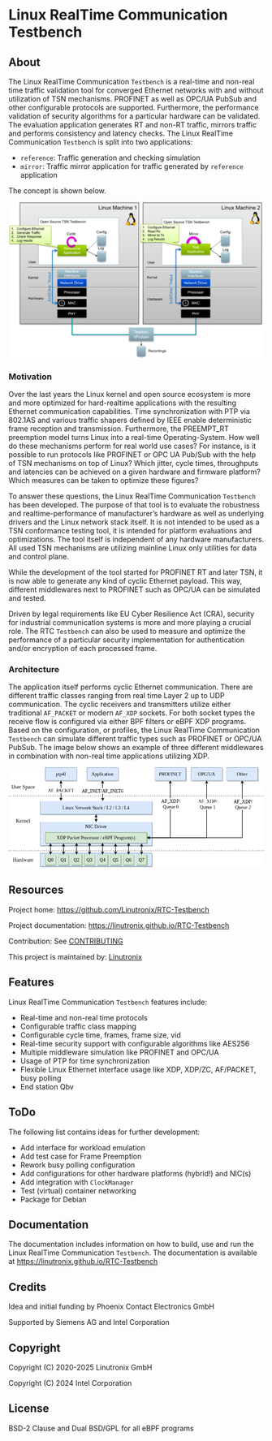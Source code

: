 # Linux RealTime Communication Testbench

## About

The Linux RealTime Communication `Testbench` is a real-time and non-real time traffic validation
tool for converged Ethernet networks with and without utilization of TSN mechanisms. PROFINET as
well as OPC/UA PubSub and other configurable protocols are supported. Furthermore, the performance
validation of security algorithms for a particular hardware can be validated. The evaluation
application generates RT and non-RT traffic, mirrors traffic and performs consistency and latency
checks. The Linux RealTime Communication `Testbench` is split into two applications:

- `reference`: Traffic generation and checking simulation
- `mirror`: Traffic mirror application for traffic generated by `reference`
  application

The concept is shown below.

<img src="Documentation/images/overview.png" width="600" alt="Linux RealTime Communication Testbench" />

### Motivation

Over the last years the Linux kernel and open source ecosystem is more and more optimized for
hard-realtime applications with the resulting Ethernet communication capabilities. Time
synchronization with PTP via 802.1AS and various traffic shapers defined by IEEE enable
deterministic frame reception and transmission. Furthermore, the PREEMPT_RT preemption model turns
Linux into a real-time Operating-System. How well do these mechanisms perform for real world use
cases? For instance, is it possible to run protocols like PROFINET or OPC UA Pub/Sub with the help
of TSN mechanisms on top of Linux? Which jitter, cycle times, throughputs and latencies can be
achieved on a given hardware and firmware platform? Which measures can be taken to optimize these
figures?

To answer these questions, the Linux RealTime Communication `Testbench` has been developed. The
purpose of that tool is to evaluate the robustness and realtime-performance of manufacturer’s
hardware as well as underlying drivers and the Linux network stack itself. It is not intended to be
used as a TSN conformance testing tool, it is intended for platform evaluations and
optimizations. The tool itself is independent of any hardware manufacturers. All used TSN mechanisms
are utilizing mainline Linux only utilities for data and control plane.

While the development of the tool started for PROFINET RT and later TSN, it is now able to generate
any kind of cyclic Ethernet payload. This way, different middlewares next to PROFINET such as OPC/UA
can be simulated and tested.

Driven by legal requirements like EU Cyber Resilience Act (CRA), security for industrial
communication systems is more and more playing a crucial role. The RTC `Testbench` can also be used
to measure and optimize the performance of a particular security implementation for authentication
and/or encryption of each processed frame.

### Architecture

The application itself performs cyclic Ethernet communication. There are
different traffic classes ranging from real time Layer 2 up to UDP
communication. The cyclic receivers and transmitters utilize either traditional
`AF_PACKET` or modern `AF_XDP` sockets. For both socket types the receive
flow is configured via either BPF filters or eBPF XDP programs. Based on the
configuration, or profiles, the Linux RealTime Communication `Testbench` can simulate different
traffic types such as PROFINET or OPC/UA PubSub. The image below shows an
example of three different middlewares in combination with non-real time
applications utilizing XDP.

<img src="Documentation/images/ref_test_app_architecture_xdp.png" width="600" alt="Linux RealTime Communication Testbench XDP Architecture" />

## Resources

Project home: https://github.com/Linutronix/RTC-Testbench

Project documentation: https://linutronix.github.io/RTC-Testbench

Contribution: See [CONTRIBUTING](https://github.com/Linutronix/RTC-Testbench/blob/main/CONTRIBUTING.md)

This project is maintained by: [Linutronix](https://www.linutronix.de/)

## Features

Linux RealTime Communication `Testbench` features include:

- Real-time and non-real time protocols
- Configurable traffic class mapping
- Configurable cycle time, frames, frame size, vid
- Real-time security support with configurable algorithms like AES256
- Multiple middleware simulation like PROFINET and OPC/UA
- Usage of PTP for time synchronization
- Flexible Linux Ethernet interface usage like XDP, XDP/ZC, AF/PACKET, busy polling
- End station Qbv

## ToDo

The following list contains ideas for further development:

- Add interface for workload emulation
- Add test case for Frame Preemption
- Rework busy polling configuration
- Add configurations for other hardware platforms (hybrid!) and NIC(s)
- Add integration with `ClockManager`
- Test (virtual) container networking
- Package for Debian

## Documentation

The documentation includes information on how to build, use and run the Linux
RealTime Communication `Testbench`. The documentation is available at
https://linutronix.github.io/RTC-Testbench

## Credits

Idea and initial funding by Phoenix Contact Electronics GmbH

Supported by Siemens AG and Intel Corporation

## Copyright

Copyright (C) 2020-2025 Linutronix GmbH

Copyright (C) 2024 Intel Corporation

## License

BSD-2 Clause and Dual BSD/GPL for all eBPF programs
